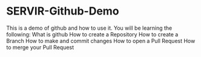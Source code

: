 # SERVIR-Github-Demo
This is a demo of github and how to use it.  You will be learning the following:
What is github
How to create a Repository
How to create a Branch
How to make and commit changes
How to open a Pull Request
How to merge your Pull Request


